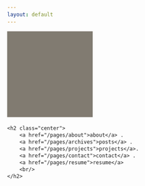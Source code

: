 ```yaml
---
layout: default
---
```




<img id="profile" src="/assets/profile.gif" width="200" height="200">

<section>


	<h2 class="center">
		<a href="/pages/about">about</a> . 
		<a href="/pages/archives">posts</a> .
		<a href="/pages/projects">projects</a>.
		<a href="/pages/contact">contact</a> .
		<a href="/pages/resume">resume</a>
		<br/>
	</h2>

</section>
<div class="center">
<!-- <script type="text/javascript" src="https://www.brainyquote.com/link/quotebr.js"></script>
<small><i><a href="https://www.brainyquote.com/quotes_of_the_day.html" target="_blank" rel="nofollow">more Quotes</a></i></small> -->
<!-- <img src="https://source.unsplash.com/user/erondu/800x600"><br/>
<small>&copy; Upsplash.com</small> -->
</div>